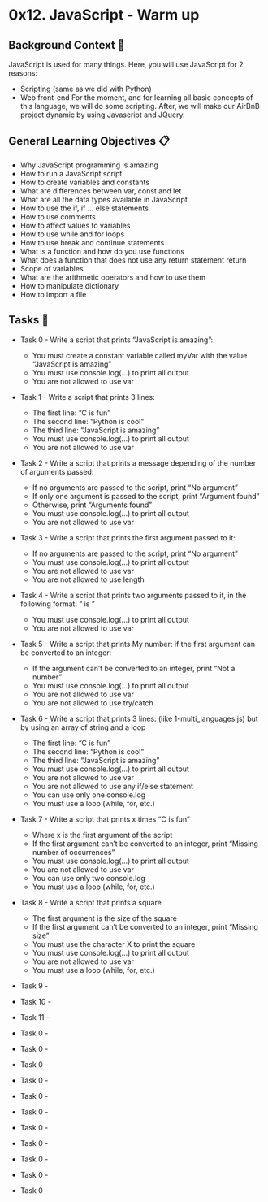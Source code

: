 # 0x12. JavaScript - Warm up

## Background Context :book:
JavaScript is used for many things. Here, you will use JavaScript for 2 reasons:

* Scripting (same as we did with Python)
* Web front-end
For the moment, and for learning all basic concepts of this language, we will do some scripting. After, we will make our AirBnB project dynamic by using Javascript and JQuery.


## General Learning Objectives :clipboard:

* Why JavaScript programming is amazing
* How to run a JavaScript script
* How to create variables and constants
* What are differences between var, const and let
* What are all the data types available in JavaScript
* How to use the if, if ... else statements
* How to use comments
* How to affect values to variables
* How to use while and for loops
* How to use break and continue statements
* What is a function and how do you use functions
* What does a function that does not use any return statement return
* Scope of variables
* What are the arithmetic operators and how to use them
* How to manipulate dictionary
* How to import a file

## Tasks :scroll:

* Task 0 - Write a script that prints “JavaScript is amazing”:
    - You must create a constant variable called myVar with the value “JavaScript is amazing”
    - You must use console.log(...) to print all output
    - You are not allowed to use var

* Task 1 - Write a script that prints 3 lines:
    - The first line: “C is fun”
    - The second line: “Python is cool”
    - The third line: “JavaScript is amazing”
    - You must use console.log(...) to print all output
    - You are not allowed to use var

* Task 2 - Write a script that prints a message depending of the number of arguments passed:
    - If no arguments are passed to the script, print “No argument”
    - If only one argument is passed to the script, print “Argument found”
    - Otherwise, print “Arguments found”
    - You must use console.log(...) to print all output
    - You are not allowed to use var

* Task 3 - Write a script that prints the first argument passed to it:
    - If no arguments are passed to the script, print “No argument”
    - You must use console.log(...) to print all output
    - You are not allowed to use var
    - You are not allowed to use length

* Task 4 - Write a script that prints two arguments passed to it, in the following format: “ is ”
    - You must use console.log(...) to print all output
    - You are not allowed to use var

* Task 5 - Write a script that prints My number: <first argument converted in integer> if the first argument can be converted to an integer:
    - If the argument can’t be converted to an integer, print “Not a number”
    - You must use console.log(...) to print all output
    - You are not allowed to use var
    - You are not allowed to use try/catch

* Task 6 - Write a script that prints 3 lines: (like 1-multi_languages.js) but by using an array of string and a loop
    - The first line: “C is fun”
    - The second line: “Python is cool”
    - The third line: “JavaScript is amazing”
    - You must use console.log(...) to print all output
    - You are not allowed to use var
    - You are not allowed to use any if/else statement
    - You can use only one console.log
    - You must use a loop (while, for, etc.)

* Task 7 - Write a script that prints x times “C is fun”
    - Where x is the first argument of the script
    - If the first argument can’t be converted to an integer, print “Missing number of occurrences”
    - You must use console.log(...) to print all output
    - You are not allowed to use var
    - You can use only two console.log
    - You must use a loop (while, for, etc.)

* Task 8 - Write a script that prints a square
    - The first argument is the size of the square
    - If the first argument can’t be converted to an integer, print “Missing size”
    - You must use the character X to print the square
    - You must use console.log(...) to print all output
    - You are not allowed to use var
    - You must use a loop (while, for, etc.)

* Task 9 - 

* Task 10 - 

* Task 11 - 

* Task 0 - 
* Task 0 - 
* Task 0 - 
* Task 0 - 
* Task 0 - 
* Task 0 - 
* Task 0 - 
* Task 0 - 
* Task 0 - 
* Task 0 - 
* Task 0 - 
